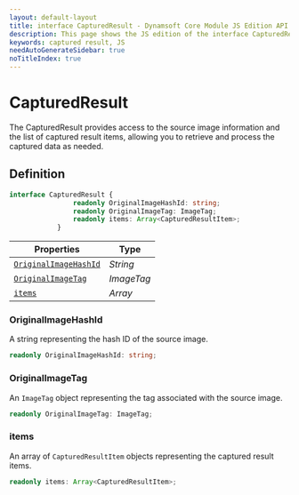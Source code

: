 ```yaml
---
layout: default-layout
title: interface CapturedResult - Dynamsoft Core Module JS Edition API Reference
description: This page shows the JS edition of the interface CapturedResult in Dynamsoft Core Module.
keywords: captured result, JS
needAutoGenerateSidebar: true
noTitleIndex: true
---
```


# CapturedResult

The CapturedResult provides access to the source image information and the list of captured result items, allowing you to retrieve and process the captured data as needed.

## Definition

```typescript
interface CapturedResult {
                readonly OriginalImageHashId: string;
                readonly OriginalImageTag: ImageTag;
                readonly items: Array<CapturedResultItem>;
            }
```



| Properties            | Type |
|----------------------|-------------|
| [`OriginalImageHashId`](#originalimagehashid) | *String* |
| [`OriginalImageTag`](#originalimagetag) | *ImageTag* |
| [`items`](#items) | *Array* |

### OriginalImageHashId

A string representing the hash ID of the source image.

```typescript
readonly OriginalImageHashId: string;
```

### OriginalImageTag

An `ImageTag` object representing the tag associated with the source image.

```typescript
readonly OriginalImageTag: ImageTag;
```

### items

An array of `CapturedResultItem` objects representing the captured result items.

```typescript
readonly items: Array<CapturedResultItem>;
```